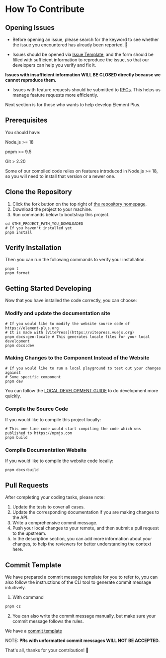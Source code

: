 # How To Contribute

## Opening Issues

- Before opening an issue, please search for the keyword to see whether the issue you encountered has already been reported. :pray:

- Issues should be opened via [Issue Template](https://issue.element-plus.org/), and the form should be filled with sufficient information to reproduce the issue, so that our developers can help you verify and fix it.

**Issues with insufficient information WILL BE CLOSED directly because we cannot reproduce them.**

- Issues with feature requests should be submitted to [RFCs](https://github.com/element-plus/rfcs/issues). This helps us manage feature requests more efficiently.

Next section is for those who wants to help develop Element Plus.

## Prerequisites

You should have:

Node.js >= 18

pnpm >= 9.5

Git > 2.20

Some of our compiled code relies on features introduced in Node.js >= 18, so you will need to install that version or a newer one.

## Clone the Repository

1. Click the fork button on the top right of [the repository homepage](https://github.com/element-plus/element-plus).
2. Download the project to your machine.
3. Run commands below to bootstrap this project.

```shell
cd $THE_PROJECT_PATH_YOU_DOWNLOADED
# If you haven't installed yet
pnpm install
```

## Verify Installation

Then you can run the following commands to verify your installation.

```shell
pnpm t
pnpm format
```

## Getting Started Developing

Now that you have installed the code correctly, you can choose:

### Modify and update the documentation site

```shell
# If you would like to modify the website source code of https://element-plus.org
# It is made with [VitePress](https://vitepress.vuejs.org)
pnpm docs:gen-locale # This generates locale files for your local development
pnpm docs:dev
```

### Making Changes to the Component Instead of the Website

```shell
# If you would like to run a local playground to test out your changes against
# Some specific component
pnpm dev
```

You can follow the [LOCAL DEVELOPMENT GUIDE](https://element-plus.org/en-US/guide/dev-guide.html) to do development more quickly.

### Compile the Source Code

If you would like to compile this project locally:

```shell
# This one line code would start compiling the code which was published to https://npmjs.com
pnpm build
```

### Compile Documentation Website

If you would like to compile the website code locally:

```shell
pnpm docs:build
```

## Pull Requests

After completing your coding tasks, please note:

1. Update the tests to cover all cases.
2. Update the corresponding documentation if you are making changes to the API.
3. Write a comprehensive commit message.
4. Push your local changes to your remote, and then submit a pull request to the upstream.
5. In the description section, you can add more information about your changes, to help the reviewers for better
   understanding the context here.

## Commit Template

We have prepared a commit message template for you to refer to, you can also follow the instructions of the CLI tool to generate
commit message intuitively.

1. With command

```bash
pnpm cz
```

2. You can also write the commit message manually, but make sure your
   commit message follows the rules.

We have a [commit template](https://element-plus.org/en-US/guide/commit-examples.html)

NOTE:
**PRs with unformatted commit messages WILL NOT BE ACCEPTED.**

That's all, thanks for your contribution! 🤩
